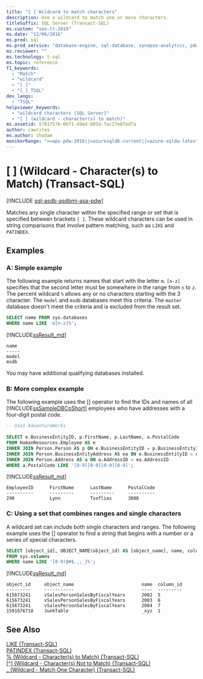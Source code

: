 ```yaml
---
title: "[ ] Wildcard to match characters"
description: Use a wildcard to match one or more characters.
titleSuffix: SQL Server (Transact-SQL)
ms.custom: "seo-lt-2019"
ms.date: "12/06/2016"
ms.prod: sql
ms.prod_service: "database-engine, sql-database, synapse-analytics, pdw"
ms.reviewer: ""
ms.technology: t-sql
ms.topic: reference
f1_keywords: 
  - "Match"
  - "wildcard"
  - "[ ]"
  - "[_]_TSQL"
dev_langs: 
  - "TSQL"
helpviewer_keywords: 
  - "wildcard characters [SQL Server]"
  - "[ ] (wildcard - character(s) to match)"
ms.assetid: 57817576-0bf1-49ed-b05d-fac27e8fed7a
author: cawrites
ms.author: chadam
monikerRange: ">=aps-pdw-2016||=azuresqldb-current||=azure-sqldw-latest||>=sql-server-2016||>=sql-server-linux-2017||=azuresqldb-mi-current"
---
```


# \[ \] (Wildcard - Character(s) to Match) (Transact-SQL)
[!INCLUDE [sql-asdb-asdbmi-asa-pdw](../../includes/applies-to-version/sql-asdb-asdbmi-asa-pdw.md)]

Matches any single character within the specified range or set that is specified between brackets `[ ]`. These wildcard characters can be used in string comparisons that involve pattern matching, such as `LIKE` and `PATINDEX`.  

 
## Examples  
### A: Simple example   
The following example returns names that start with the letter `m`. `[n-z]` specifies that the second letter must be somewhere in the range from `n` to `z`. The percent wildcard `%` allows any or no characters starting with the 3 character. The `model` and `msdb` databases meet this criteria. The `master` database doesn't meet the criteria and is excluded from the result set.
 
```sql
SELECT name FROM sys.databases
WHERE name LIKE 'm[n-z]%';
```
[!INCLUDE[ssResult_md](../../includes/ssresult-md.md)]  

```
name
-----
model
msdb
```   
 You may have additional qualifying databases installed.


### B: More complex example   
 The following example uses the [] operator to find the IDs and names of all [!INCLUDE[ssSampleDBCoShort](../../includes/sssampledbcoshort-md.md)] employees who have addresses with a four-digit postal code.  
  
```sql  
-- Uses AdventureWorks  
  
SELECT e.BusinessEntityID, p.FirstName, p.LastName, a.PostalCode  
FROM HumanResources.Employee AS e  
INNER JOIN Person.Person AS p ON e.BusinessEntityID = p.BusinessEntityID  
INNER JOIN Person.BusinessEntityAddress AS ea ON e.BusinessEntityID = ea.BusinessEntityID  
INNER JOIN Person.Address AS a ON a.AddressID = ea.AddressID  
WHERE a.PostalCode LIKE '[0-9][0-9][0-9][0-9]';  
```  
  
[!INCLUDE[ssResult_md](../../includes/ssresult-md.md)]  
  
```  
EmployeeID      FirstName      LastName      PostalCode  
----------      ---------      ---------     ----------  
290             Lynn           Tsoflias      3000  
```  

### C: Using a set that combines ranges and single characters

A wildcard set can include both single characters and ranges. The following example uses the [] operator to find a string that begins with a number or a series of special characters.

```sql
SELECT [object_id], OBJECT_NAME(object_id) AS [object_name], name, column_id 
FROM sys.columns 
WHERE name LIKE '[0-9!@#$.,;_]%';
```

[!INCLUDE[ssResult_md](../../includes/ssresult-md.md)]  

```
object_id     object_name	                      name	column_id
---------     -----------                         ----  ---------
615673241     vSalesPersonSalesByFiscalYears	  2002	5
615673241     vSalesPersonSalesByFiscalYears	  2003	6
615673241     vSalesPersonSalesByFiscalYears	  2004	7
1591676718    JunkTable                           _xyz  1
```
  
## See Also  
 [LIKE &#40;Transact-SQL&#41;](../../t-sql/language-elements/like-transact-sql.md)   
 [PATINDEX &#40;Transact-SQL&#41;](../../t-sql/functions/patindex-transact-sql.md)   
  [% &#40;Wildcard - Character&#40;s&#41; to Match&#41; &#40;Transact-SQL&#41;](../../t-sql/language-elements/percent-character-wildcard-character-s-to-match-transact-sql.md)   
 [&#91;^&#93; &#40;Wildcard - Character&#40;s&#41; Not to Match&#41; &#40;Transact-SQL&#41;](../../t-sql/language-elements/wildcard-character-s-not-to-match-transact-sql.md)     
 [\_ &#40;Wildcard - Match One Character&#41; &#40;Transact-SQL&#41;](../../t-sql/language-elements/wildcard-match-one-character-transact-sql.md)  
    
  
